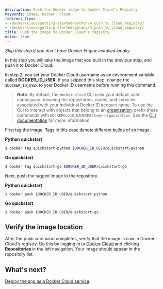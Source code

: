 ```yaml
---
description: Push the Docker image to Docker Cloud's Registry
keywords: image, Docker, cloud
redirect_from:
- /docker-cloud/getting-started/python/4_push_to_cloud_registry/
- /docker-cloud/getting-started/golang/4_push_to_cloud_registry/
title: Push the image to Docker Cloud's registry
notoc: true
---
```


*Skip this step if you don't have Docker Engine installed locally.*

In this step you will take the image that you built in the previous step, and push it to Docker Cloud.

In step 2, you set your Docker Cloud username as an environment variable called **DOCKER_ID_USER**. If you skipped this step, change the `$DOCKER_ID_USER` to your Docker ID username before running this command.

> **Note**: By default, the `docker-cloud` CLI uses your default user namespace,
meaning the repositories, nodes, and services associated with your individual
Docker ID account name. To use the CLI to interact with objects that belong to
an [organization](/docker-cloud/orgs.md), prefix these commands with
`DOCKERCLOUD_NAMESPACE=my-organization`. See the [CLI documentation](/docker-cloud/installing-cli.md#use-the-docker-cloud-cli-with-an-organization) for more information.


First tag the image. Tags in this case denote different builds of an image.

**Python quickstart**

```bash
$ docker tag quickstart-python $DOCKER_ID_USER/quickstart-python
```

**Go quickstart**

```bash
$ docker tag quickstart-go $DOCKER_ID_USER/quickstart-go
```

Next, push the tagged image to the repository.

**Python quickstart**

```
$ docker push $DOCKER_ID_USER/quickstart-python
```

**Go quickstart**

```
$ docker push $DOCKER_ID_USER/quickstart-go
```

## Verify the image location

After the push command completes, verify that the image is now in Docker Cloud's
registry. Do this by logging in to [Docker Cloud](https://cloud.docker.com) and
clicking  **Repositories** in the left navigation. Your image should appear in
the repository list.

## What's next?

[Deploy the app as a Docker Cloud service](5_deploy_the_app_as_a_service.md).
